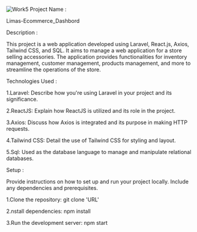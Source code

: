 
![Work5](https://github.com/Salima-Daouame/Limas-Dashbord/assets/121999361/774a1853-9f97-4d07-97fa-94f47d91dd40)
Project Name : 

Limas-Ecommerce_Dashbord

Description :

This project is a web application developed using Laravel, React.js, Axios, Tailwind CSS, and SQL. It aims to manage a web application for a store selling accessories.
The application provides functionalities for inventory management, customer management, products management, and more to streamline the operations of the store.

Technologies Used :

1.Laravel: Describe how you're using Laravel in your project and its significance.

2.ReactJS: Explain how ReactJS is utilized and its role in the project.

3.Axios: Discuss how Axios is integrated and its purpose in making HTTP requests.

4.Tailwind CSS: Detail the use of Tailwind CSS for styling and layout.

5.Sql: Used as the database language to manage and manipulate relational databases. 

Setup :

Provide instructions on how to set up and run your project locally. Include any dependencies and prerequisites.

1.Clone the repository: git clone 'URL'

2.nstall dependencies: npm install

3.Run the development server: npm start
